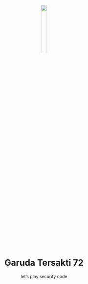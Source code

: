 <div align="center">
  <img src="https://avatars.githubusercontent.com/u/137374641?s=200&v=4" width="20%">
  <h1>Garuda Tersakti 72</h1>
  <span>let’s play security code</span>
</div>

